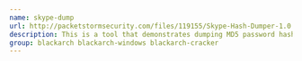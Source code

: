 ```yaml
---
name: skype-dump
url: http://packetstormsecurity.com/files/119155/Skype-Hash-Dumper-1.0.html
description: This is a tool that demonstrates dumping MD5 password hashes from the configuration file in Skype.
group: blackarch blackarch-windows blackarch-cracker
---
```

